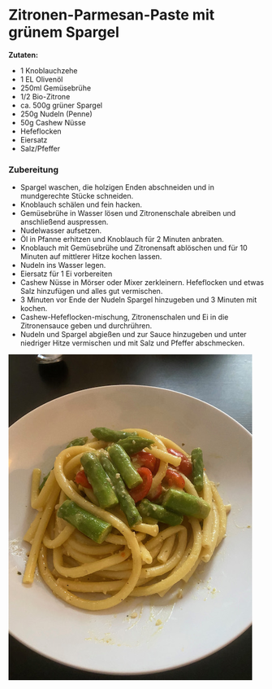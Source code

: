 # Zitronen-Parmesan-Paste mit grünem Spargel

**Zutaten:**
- 1 Knoblauchzehe
- 1 EL Olivenöl
- 250ml Gemüsebrühe
- 1/2 Bio-Zitrone
- ca. 500g grüner Spargel
- 250g Nudeln (Penne)
- 50g Cashew Nüsse
- Hefeflocken
- Eiersatz
- Salz/Pfeffer

### Zubereitung
- Spargel waschen, die holzigen Enden abschneiden und in mundgerechte Stücke schneiden.
- Knoblauch schälen und fein hacken.
- Gemüsebrühe in Wasser lösen und Zitronenschale abreiben und anschließend auspressen.
- Nudelwasser aufsetzen.
- Öl in Pfanne erhitzen und Knoblauch für 2 Minuten anbraten.
- Knoblauch mit Gemüsebrühe und Zitronensaft ablöschen und für 10 Minuten auf mittlerer Hitze kochen lassen.
- Nudeln ins Wasser legen.
- Eiersatz für 1 Ei vorbereiten
- Cashew Nüsse in Mörser oder Mixer zerkleinern. Hefeflocken und etwas Salz hinzufügen und alles gut vermischen.
- 3 Minuten vor Ende der Nudeln Spargel hinzugeben und 3 Minuten mit kochen.
- Cashew-Hefeflocken-mischung, Zitronenschalen und Ei in die Zitronensauce geben und durchrühren.
- Nudeln und Spargel abgießen und zur Sauce hinzugeben und unter niedriger Hitze vermischen und mit Salz und Pfeffer abschmecken.

![Zitrone-Parmesan-Spargel](../assets/images/Zitrone-Parmesan-Spargel.jpeg)
